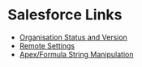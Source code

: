 # Salesforce Links
* [Organisation Status and Version](SfOrganisationMetaData.md)
* [Remote Settings](SfRemoteSettings.md)
* [Apex/Formula String Manipulation](SfFormulaString.md)
